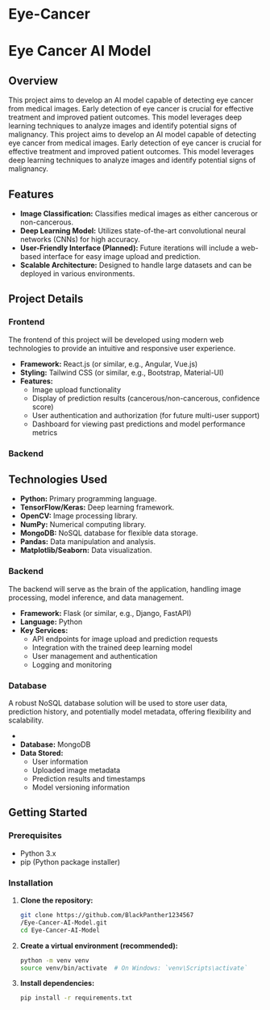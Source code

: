 # Eye-Cancer

# Eye Cancer AI Model

## Overview

This project aims to develop an AI model capable of detecting eye cancer from medical images. Early detection of eye cancer is crucial for effective treatment and improved patient outcomes. This model leverages deep learning techniques to analyze images and identify potential signs of malignancy.
This project aims to develop an AI model capable of detecting eye cancer from medical images. Early detection of eye cancer is crucial for effective treatment and improved patient outcomes. This model leverages deep learning techniques to analyze images and identify potential signs of malignancy.

## Features

*   **Image Classification:** Classifies medical images as either cancerous or non-cancerous.
*   **Deep Learning Model:** Utilizes state-of-the-art convolutional neural networks (CNNs) for high accuracy.
*   **User-Friendly Interface (Planned):** Future iterations will include a web-based interface for easy image upload and prediction.
*   **Scalable Architecture:** Designed to handle large datasets and can be deployed in various environments.

## Project Details

### Frontend

The frontend of this project will be developed using modern web technologies to provide an intuitive and responsive user experience.

*   **Framework:** React.js (or similar, e.g., Angular, Vue.js)
*   **Styling:** Tailwind CSS (or similar, e.g., Bootstrap, Material-UI)
*   **Features:**
    *   Image upload functionality
    *   Display of prediction results (cancerous/non-cancerous, confidence score)
    *   User authentication and authorization (for future multi-user support)
    *   Dashboard for viewing past predictions and model performance metrics

### Backend
## Technologies Used

*   **Python:** Primary programming language.
*   **TensorFlow/Keras:** Deep learning framework.
*   **OpenCV:** Image processing library.
*   **NumPy:** Numerical computing library.
*   **MongoDB:** NoSQL database for flexible data storage.
*   **Pandas:** Data manipulation and analysis.
*   **Matplotlib/Seaborn:** Data visualization.

### Backend

The backend will serve as the brain of the application, handling image processing, model inference, and data management.

*   **Framework:** Flask (or similar, e.g., Django, FastAPI)
*   **Language:** Python
*   **Key Services:**
    *   API endpoints for image upload and prediction requests
    *   Integration with the trained deep learning model
    *   User management and authentication
    *   Logging and monitoring

### Database

A robust NoSQL database solution will be used to store user data, prediction history, and potentially model metadata, offering flexibility and scalability.

* 
*   **Database:** MongoDB
*   **Data Stored:**
    *   User information
    *   Uploaded image metadata
    *   Prediction results and timestamps
    *   Model versioning information

## Getting Started

### Prerequisites

*   Python 3.x
*   pip (Python package installer)

### Installation

1.  **Clone the repository:**

    ```bash
    git clone https://github.com/BlackPanther1234567
    /Eye-Cancer-AI-Model.git
    cd Eye-Cancer-AI-Model
    ```

2.  **Create a virtual environment (recommended):**

    ```bash
    python -m venv venv
    source venv/bin/activate  # On Windows: `venv\Scripts\activate`
    ```

3.  **Install dependencies:**

    ```bash
    pip install -r requirements.txt
    
